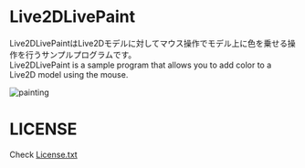 # Live2DLivePaint

Live2DLivePaintはLive2Dモデルに対してマウス操作でモデル上に色を乗せる操作を行うサンプルプログラムです。  
Live2DLivePaint is a sample program that allows you to add color to a Live2D model using the mouse.

![painting](ReadMeFiles/samplePaint.gif)

# LICENSE

Check [License.txt](Assest/Live2DLivePaint/License.txt)
